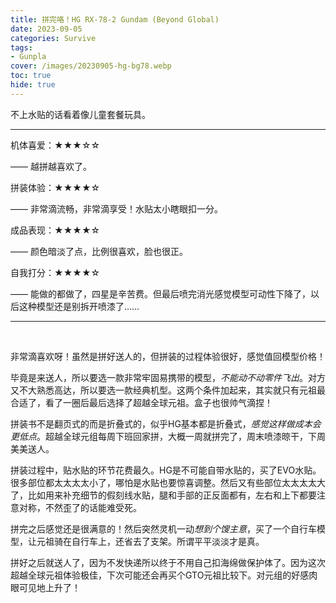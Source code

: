 ```yaml
---
title: 拼完咯！HG RX-78-2 Gundam (Beyond Global)
date: 2023-09-05
categories: Survive
tags: 
- Gunpla
cover: /images/20230905-hg-bg78.webp
toc: true
hide: true
---
```

不上水贴的话看着像儿童套餐玩具。

<!--more-->

___

机体喜爱：★★★☆☆

—— 越拼越喜欢了。

拼装体验：★★★★☆

—— 非常滴流畅，非常滴享受！水贴太小瞎眼扣一分。

成品表现：★★★★☆

—— 颜色暗淡了点，比例很喜欢，脸也很正。

自我打分：★★★★☆

—— 能做的都做了，四星是辛苦费。但最后喷完消光感觉模型可动性下降了，以后这种模型还是别拆开喷漆了……

---

<br/>

非常滴喜欢呀！虽然是拼好送人的，但拼装的过程体验很好，感觉值回模型价格！

毕竟是来送人，所以要选一款非常牢固易携带的模型，*不能动不动零件飞出*。对方又不大熟悉高达，所以要选一款经典机型。这两个条件加起来，其实就只有元祖最合适了，看了一圈后最后选择了超越全球元祖。盒子也很帅气滴捏！

拼装书不是翻页式的而是折叠式的，似乎HG基本都是折叠式，*感觉这样做成本会更低点*。超越全球元组每周下班回家拼，大概一周就拼完了，周末喷漆晾干，下周美美送人。

拼装过程中，贴水贴的环节花费最久。HG是不可能自带水贴的，买了EVO水贴。很多部位都太太太太小了，哪怕是水贴也要惊喜调整。然后又有些部位太太太太大了，比如用来补充细节的假刻线水贴，腿和手部的正反面都有，左右和上下都要注意对称，不然歪了的话能难受死。

拼完之后感觉还是很满意的！然后突然灵机一动*想到个馊主意*，买了一个自行车模型，让元祖骑在自行车上，还省去了支架。所谓平平淡淡才是真。

拼好之后就送人了，因为不发快递所以终于不用自己扣海绵做保护体了。因为这次超越全球元祖体验极佳，下次可能还会再买个GTO元祖比较下。对元组的好感肉眼可见地上升了！

<br/>